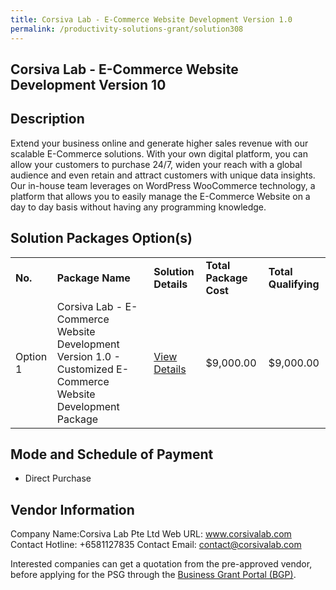 ```yaml
---
title: Corsiva Lab - E-Commerce Website Development Version 1.0 
permalink: /productivity-solutions-grant/solution308
---
```


## Corsiva Lab - E-Commerce Website Development Version 10

## Description

Extend your business online and generate higher sales revenue with our scalable E-Commerce solutions. With your own digital platform, you can allow your customers to purchase 24/7, widen your reach with a global audience and even retain and attract customers with unique data insights. Our in-house team leverages on WordPress WooCommerce technology, a platform that allows you to easily manage the E-Commerce Website on a day to day basis without having any programming knowledge.

## Solution Packages Option(s)

<table>
<tr>
<td><b>No.</b></td>
<td><b>Package Name</b></td>
<td><b>Solution Details</b></td>
<td><b>Total Package Cost</b></td>
<td><b>Total Qualifying</b></td>
</tr>
<tr>
<td>Option 1</td>
<td>Corsiva Lab - E-Commerce Website Development Version 1.0  - Customized E-Commerce Website Development Package</td>
<td><a href='https://www.gobusiness.gov.sg/images/psg/Desensitised_Corsiva_Annex_3_CR_wef_6_Jan_2022_Part_456.pdf'>View Details</a></td>
<td>$9,000.00</td>
<td>$9,000.00</td>
</tr>
</table>

## Mode and Schedule of Payment

 - Direct Purchase

## Vendor Information

 Company Name:Corsiva Lab Pte Ltd 
Web URL: www.corsivalab.com 
Contact Hotline: +6581127835 
Contact Email: contact@corsivalab.com 


Interested companies can get a quotation from the pre-approved vendor, before applying for the PSG through the <a href='https://www.businessgrants.gov.sg/'>Business Grant Portal (BGP)</a>.
